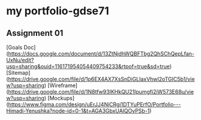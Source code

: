 # my portfolio-gdse71

## Assignment 01 

[Goals Doc] (https://docs.google.com/document/d/13ZtNjdhWQBFTbg2QhSChQepLfan-UxNu/edit?usp=sharing&ouid=116171954054409754233&rtpof=true&sd=true)
[Sitemap] (https://drive.google.com/file/d/1p6EX4AX7XsSnDiGLIaxVhwI2oTGIC5b1/view?usp=sharing)
[Wireframe] (https://drive.google.com/file/d/1N8tfw93IKHkQU21lpumgfi2iW573E68u/view?usp=sharing)
[Mockups] (https://www.figma.com/design/uErJJ4NjCRgi1DTYuPErfO/Portfolio---Himadi-Yenushka?node-id=0-1&t=AGA3GbxUAlQOvPSb-1)